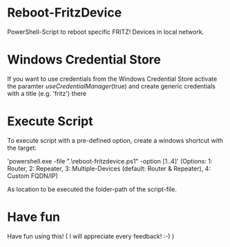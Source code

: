 # Reboot-FritzDevice
PowerShell-Script to reboot specific FRITZ! Devices in local network.

# Windows Credential Store
If you want to use credentials from the Windows Credential Store activate the paramter $useCredentialManager ($true) and create generic credentials with a title (e.g. 'fritz') there

# Execute Script
To execute script with a pre-defined option, create a windows shortcut with the target:

'powershell.exe -file ".\reboot-fritzdevice.ps1" -option [1..4]'
(Options: 1: Router, 2: Repeater, 3: Multiple-Devices (default: Router & Repeater), 4: Custom FQDN/IP)

As location to be executed the folder-path of the script-file.

# Have fun
Have fun using this!
( I will appreciate every feedback! :-) )
